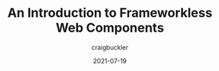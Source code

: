 ---
author: craigbuckler
date: 2021-07-19
permalink: false
publisher: sitepointdotcom
tags:
  - components
  - javascript
  - dom
target_url: https://www.sitepoint.com/frameworkless-web-components-introduction/
title: An Introduction to Frameworkless Web Components
---